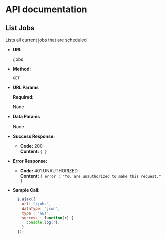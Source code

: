 # API documentation

**List Jobs**
----
  Lists all current jobs that are scheduled

* **URL**

    /jobs

* **Method:**

  `GET`

* **URL Params**

  **Required:**

  None

* **Data Params**

  None


* **Success Response:**

    * **Code:** 200<br/>
      **Content:** `{ }`


* **Error Response:**

    * **Code:** 401 UNAUTHORIZED <br />
      **Content:** `{ error : "You are unauthorized to make this request." }`

* **Sample Call:**

  ```javascript
    $.ajax({
      url: "/jobs",
      dataType: "json",
      type : "GET",
      success : function(r) {
        console.log(r);
      }
    });
  ```
